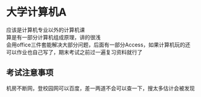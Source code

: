 # 大学计算机A
应该是计算机专业以外的计算机课<br>
算是有一部分计算机组成原理，讲的很浅<br>
会用office三件套能解决大部分问题，后面有一部分Access，如果计算机玩的还可以作业也自己写了，期末考试之前过一遍复习资料就行了<br>

## 考试注意事项
机房不断网，登校园网可以百度，差一两道不会可以查一下，搜太多估计会被发现

